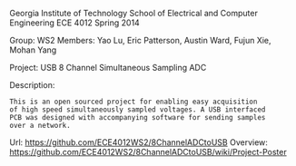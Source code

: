 Georgia Institute of Technology
School of Electrical and Computer Engineering
ECE 4012
Spring 2014

Group: WS2
Members: Yao Lu, Eric Patterson, Austin Ward, Fujun Xie, Mohan Yang

Project: USB 8 Channel Simultaneous Sampling ADC

Description:

    This is an open sourced project for enabling easy acquisition
    of high speed simultaneously sampled voltages. A USB interfaced
    PCB was designed with accompanying software for sending samples
    over a network.

Url: https://github.com/ECE4012WS2/8ChannelADCtoUSB
Overview: https://github.com/ECE4012WS2/8ChannelADCtoUSB/wiki/Project-Poster
